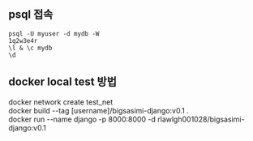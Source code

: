 ## psql 접속
```
psql -U myuser -d mydb -W
1q2w3e4r
\l & \c mydb
\d
```

## docker local test 방법
docker network create test_net       
docker build --tag [username]/bigsasimi-django:v0.1 .  
docker run --name django -p 8000:8000 -d rlawlgh001028/bigsasimi-django:v0.1